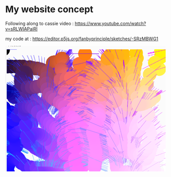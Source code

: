 # My website concept

Following along to cassie video :
https://www.youtube.com/watch?v=sRLWIAPaiRI

my code at :
https://editor.p5js.org/fanbyprinciple/sketches/-SRzMBWG1

![](catterpillar.png)